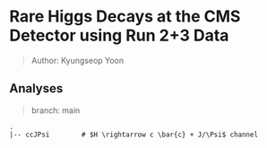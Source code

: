 <!-- README -->
# Rare Higgs Decays at the CMS Detector using Run 2+3 Data
> Author: Kyungseop Yoon

## Analyses
> branch: main

    .
    |-- ccJPsi        # $H \rightarrow c \bar{c} + J/\Psi$ channel
